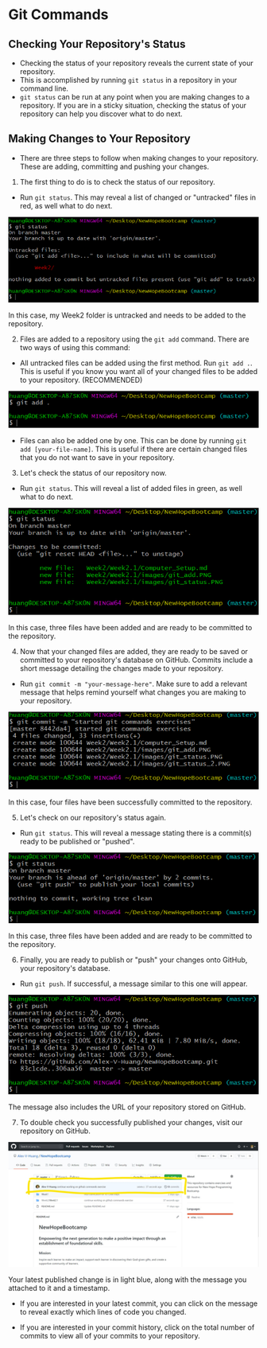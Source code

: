 # Git Commands

## Checking Your Repository's Status
- Checking the status of your repository reveals the current state of your repository.
- This is accomplished by running ```git status``` in a repository in your command line.
- ```git status``` can be run at any point when you are making changes to a repository. If you are in a sticky situation, checking the status of your repository can help you discover what to do next.

## Making Changes to Your Repository
- There are three steps to follow when making changes to your repository. These are adding, committing and pushing your changes.

1. The first thing to do is to check the status of our repository.

- Run ```git status```. This may reveal a list of changed or "untracked" files in red, as well what to do next.

![git status message](images/git_status.png)

In this case, my Week2 folder is untracked and needs to be added to the repository.

2. Files are added to a repository using the ```git add``` command. There are two ways of using this command:

- All untracked files can be added using the first method. Run ```git add .```. This is useful if you know you want all of your changed files to be added to your repository. (RECOMMENDED)

![git add message](images/git_add.png)

- Files can also be added one by one. This can be done by running ```git add [your-file-name]```. This is useful if there are certain changed files that you do not want to save in your repository.

3. Let's check the status of our repository now.

- Run ```git status```. This will reveal a list of added files in green, as well what to do next.

![git status message](images/git_status_2.png)

In this case, three files have been added and are ready to be committed to the repository.

4. Now that your changed files are added, they are ready to be saved or committed to your repository's database on GitHub. Commits include a short message detailing the changes made to your repository.

- Run ```git commit -m "your-message-here"```. Make sure to add a relevant message that helps remind yourself what changes you are making to your repository.

![git commit message](images/git_commit.png)

In this case, four files have been successfully committed to the repository.

5. Let's check on our repository's status again.

- Run ```git status```. This will reveal a message stating there is a commit(s) ready to be published or "pushed".

![git status message](images/git_status_3.png)

In this case, three files have been added and are ready to be committed to the repository.

6. Finally, you are ready to publish or "push" your changes onto GitHub, your repository's database.

- Run ```git push```. If successful, a message similar to this one will appear.

![git push message](./images/git_push.png)

The message also includes the URL of your repository stored on GitHub.

7. To double check you successfully published your changes, visit our repository on GitHub.

![repository on GitHub](images/github_repo.jpg)

Your latest published change is in light blue, along with the message you attached to it and a timestamp.

- If you are interested in your latest commit, you can click on the message to reveal exactly which lines of code you changed.

- If you are interested in your commit history, click on the total number of commits to view all of your commits to your repository.
